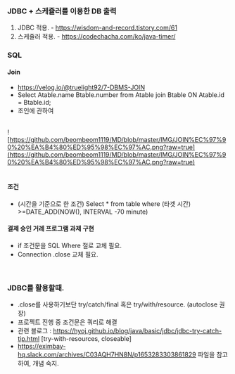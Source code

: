 ### JDBC + 스케쥴러를 이용한 DB 출력

1. JDBC 적용. - https://wisdom-and-record.tistory.com/61
2. 스케쥴러 적용. - https://codechacha.com/ko/java-timer/


### SQL

#### Join  

- https://velog.io/@truelight92/7-DBMS-JOIN 
- Select Atable.name Btable.number from Atable join Btable ON Atable.id = Btable.id;
- 조인에 관하여<br/><br/>  

![https://github.com/beombeom1119/MD/blob/master/IMG/JOIN%EC%97%90%20%EA%B4%80%ED%95%98%EC%97%AC.png?raw=true](https://github.com/beombeom1119/MD/blob/master/IMG/JOIN%EC%97%90%20%EA%B4%80%ED%95%98%EC%97%AC.png?raw=true)<br/><br/>

#### 조건  

- (시간을 기준으로 한 조건) Select * from table where (타겟 시간) >=DATE_ADD(NOW(), INTERVAL -70 minute)


#### 결제 승인 거레 프로그램 과제 구현

- if 조건문을 SQL Where 절로 교체 필요.
- Connection .close 교체 필요.


<br/>

### JDBC를 활용할때.

- .close를 사용하기보단 try/catch/final 혹은 try/with/resource. (autoclose 권장)
- 프로젝트 진행 중 조건문은 쿼리로 해결
- 관련 블로그 : https://hyoj.github.io/blog/java/basic/jdbc/jdbc-try-catch-tip.html
[try-with-resources, closeable]
- https://eximbay-hq.slack.com/archives/C03AQH7HN8N/p1653283303861829 파일을 참고하여, 개념 숙지.



